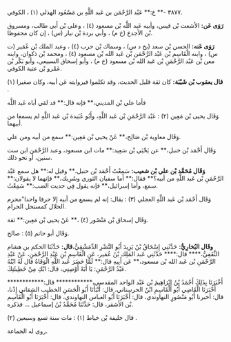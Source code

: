 ٣٨٧٧ -** ع:** عَبْد الرَّحْمَن بن عَبد اللَّهِ بن مَسْعُود الهذلي (١) ، الكوفي.

**رَوَى عَن:** الأشعث بْن قيس، وأبيه عَبد اللَّه بْن مسعود (٤) ، وعلي بْن أَبي طالب، ومسروق بْن الأجدع (خ م) ، وأبي بردة بْن نيار (س) ، إن كان محفوظا.

**رَوَى عَنه:** الحسن بْن سعد (بخ د س) ، وسماك بْن حرب (٤) ، وعبد الملك بْن عُمَير (ت س) ، وابنه الْقَاسِم بْن عَبْد الرَّحْمَن بْن عَبد الله بْن مسعود (٤) ، ومحمد بْن ذكوان، وابنه معن بْن عَبْد الرَّحْمَنِ بْن عَبد الله بْن مسعود (خ م) ، وأبو إسحاق السبيعي، وأبو بَكْر بْن عَمْرو بْن عتبة الكوفي.

**قال يعقوب بْن شَيْبَة:** كان ثقة قليل الحديث، وقد تكلموا فيروايته عَن أبيه، وكان صغيرا (١) .

فأما علي بْن المديني،** فإنه قال:** قد لقي أباه عَبد اللَّه

وَقَال يحيى بْن مَعِين (٢) : عَبْد الرَّحْمَنِ بْن عَبد اللَّهِ، وأَبُو عُبَيدة بْن عَبد اللَّهِ لم يسمعا من أبيهما.

وَقَال معاوية بْن صَالِح،** عَنْ يحيى بْن مَعِين:** سمع من أبيه ومن علي.

وَقَال أَحْمَد بْن حنبل،** عن يَحْيَى بْن سَعِيد:** مات ابن مسعود، وعبد الرَّحْمَن ابن ست سنين، أو نحو ذلك.

**وَقَال مُحَمَّد بْن علي بْن شعيب:** سَمِعْتُ أَحْمَد بْن حنبل،** وقيل له:** هل سمع عَبْد الرَّحْمَنِ بْن عَبد اللَّهِ من أبيه؟** فقال:** أما سفيان الثوري وشَرِيك،** فإنهما لا يقولان:** سمع، وأما إسرائيل،** فإنه يقول فِي حديث الضب:** سَمِعْتُ.

وَقَال أَحْمَد بْن عَبد اللَّهِ العجلي (٣) : يقال: إنه لم يسمع من أبيه إلا حرفا واحدا"محرم الحلال كمستحل الحرام.

وَقَال إسحاق بْن مَنْصُور (٤) ،** عَنْ يحيى بْن مَعِين:** ثقة.

وَقَال أبو حاتم (٥) : صالح.

**وقَال البُخارِيُّ:** حَدَّثَنِي إِسْحَاقُ بْنُ يَزِيدَ أَبُو النَّضْرِ الدِّمَشْقِيُّ،**قال:** حَدَّثَنَا الحكم بن هشام الثَّقَفِيُّ،**** قال:**** حَدَّثَنِي عَبد المَلِك بْنُ عُمَير، عَنِ الْقَاسِمِ بْنِ عَبْدِ الرَّحْمَنِ، عَنْ عَبْدِ الرَّحْمَنِ بْن عَبد الله بْن مسعود،** عَن أَبِيهِ قال:** لَمَّا حَضَرَ عَبد اللَّهِ الْوَفَاةُ قال لَهُ ابْنُهُ عَبْدُ الرَّحْمَنِ: يَا أَبَهْ أَوْصِنِي، قال: ابْكِ مِنْ خَطِيئَتِكَ.

أَخْبَرَنَا بِذَلِكَ أَحْمَدُ بْنُ إِبْرَاهِيمَ بْن عَبْد الواحد المقدسي،************ قال:************ أَخْبَرَنَا الْقَاضِي أَبُو الْقَاسِمِ ابْنُ الحرستاني، قال: أَنْبَأَنَا أَبُو الْحَسَنِ الخطيب الشقاني إِذْنا، قال: أخبرنا أَبُو مَنْصُورٍ النهاوندي، قال: أَخْبَرَنَا أَبُو العباس النهاوندي، قال: أَخْبَرَنَا أَبُو الْقَاسِم بْن الأشقر، قال: حَدَّثَنَا مُحَمَّدُ بْنُ إسماعيل ... فذكره.

قال خليفة بْن خياط (١) : مات سنة تسع وسبعين (٢) .

روى له الجماعة.